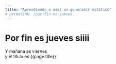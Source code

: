 ```yaml
---
title: "Aprendiendo a usar un generador estático"
# permalink: /por-fin-es-jueves
---
```

# Por fin es jueves siiii
Y mañana es viernes    
y el título es {{page.title}}
